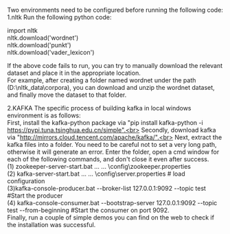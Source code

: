 Two environments need to be configured before running the following code:<br>
1.nltk
Run the following python code:

import nltk<br>
nltk.download('wordnet')<br>
nltk.download('punkt')<br>
nltk.download('vader_lexicon')

If the above code fails to run, you can try to manually download the relevant dataset and place it in the appropriate location.<br>
For example, after creating a folder named wordnet under the path (D:\nltk_data\corpora), you can download and unzip the wordnet dataset, and finally move the dataset to that folder.

2.KAFKA
The specific process of building kafka in local windows environment is as follows:<br>
First, install the kafka-python package via "pip install kafka-python -i https://pypi.tuna.tsinghua.edu.cn/simple".<br>
Secondly, download kafka via "http://mirrors.cloud.tencent.com/apache/kafka/".<br>
Next, extract the kafka files into a folder. You need to be careful not to set a very long path, otherwise it will generate an error. Enter the folder, open a cmd window for each of the following commands, and don't close it even after success.<br>
 (1) zookeeper-server-start.bat ... \... \config\zookeeper.properties <br>
 (2) kafka-server-start.bat ... \... \config\server.properties # load configuration <br>
 (3)kafka-console-producer.bat --broker-list 127.0.0.1:9092 --topic test #Start the producer <br>
 (4) kafka-console-consumer.bat --bootstrap-server 127.0.0.1:9092 --topic test --from-beginning #Start the consumer on port 9092. <br>
Finally, run a couple of simple demos you can find on the web to check if the installation was successful.
